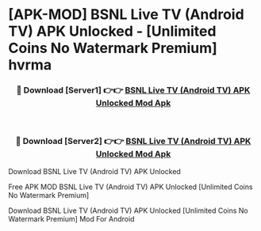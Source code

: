 # [APK-MOD] BSNL Live TV (Android TV) APK Unlocked - [Unlimited Coins No Watermark Premium] hvrma



<div align="center">
<h3>🔴 Download [Server1] 👉👉 <a href="https://momento.my/?title=BSNL_Live_TV_(Android_TV)_APK_Unlocked">BSNL Live TV (Android TV) APK Unlocked Mod Apk</a></h3><br>

<h3>🔴 Download [Server2] 👉👉 <a href="https://momento.my/?title=BSNL_Live_TV_(Android_TV)_APK_Unlocked">BSNL Live TV (Android TV) APK Unlocked Mod Apk</a></h3>
</div>



Download BSNL Live TV (Android TV) APK Unlocked 

Free APK MOD BSNL Live TV (Android TV) APK Unlocked [Unlimited Coins No Watermark Premium]

Download BSNL Live TV (Android TV) APK Unlocked [Unlimited Coins No Watermark Premium] Mod For Android
